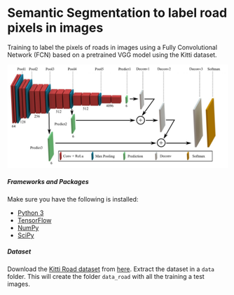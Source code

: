 # Semantic Segmentation to label road pixels in images

Training to label the pixels of roads in images using a Fully Convolutional Network (FCN) based on a pretrained VGG model using the Kitti dataset.

![fully convolutional network](readme_images/semantic-segmentation.png)


##### Frameworks and Packages
Make sure you have the following is installed:
 - [Python 3](https://www.python.org/)
 - [TensorFlow](https://www.tensorflow.org/)
 - [NumPy](http://www.numpy.org/)
 - [SciPy](https://www.scipy.org/)


##### Dataset
Download the [Kitti Road dataset](http://www.cvlibs.net/datasets/kitti/eval_road.php) from [here](http://www.cvlibs.net/download.php?file=data_road.zip).  Extract the dataset in a `data` folder.  This will create the folder `data_road` with all the training a test images.



